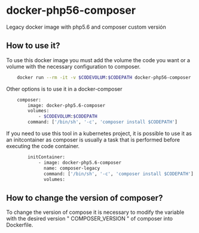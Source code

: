 # docker-php56-composer

Legacy docker image with php5.6 and composer custom versión

## How to use it?

To use this docker image you must add the volume the code you want or a volume with the necessary configuration to composer.

```bash
    docker run --rm -it -v $CODEVOLUM:$CODEPATH docker-php56-composer  composer install $CODEPATH
```

Other options is to use it in a docker-composer

```bash
    composer:
        image: docker-php5.6-composer
        volumes:
            - $CODEVOLUM:$CODEPATH
        command: ['/bin/sh', '-c', 'composer install $CODEPATH']
```

If you need to use this tool in a kubernetes project, it is possible to use it as an initcontainer as composer is usually a task that is performed before executing the code container.

```bash
        initContainer:
            - image: docker-php5.6-composer
              name: composer-legacy
              command: ['/bin/sh', '-c', 'composer install $CODEPATH']
              volumes:
```

## How to change the version of composer?

To change the version of compose it is necessary to modify the variable with the desired version " COMPOSER_VERSION " of composer into Dockerfile.
